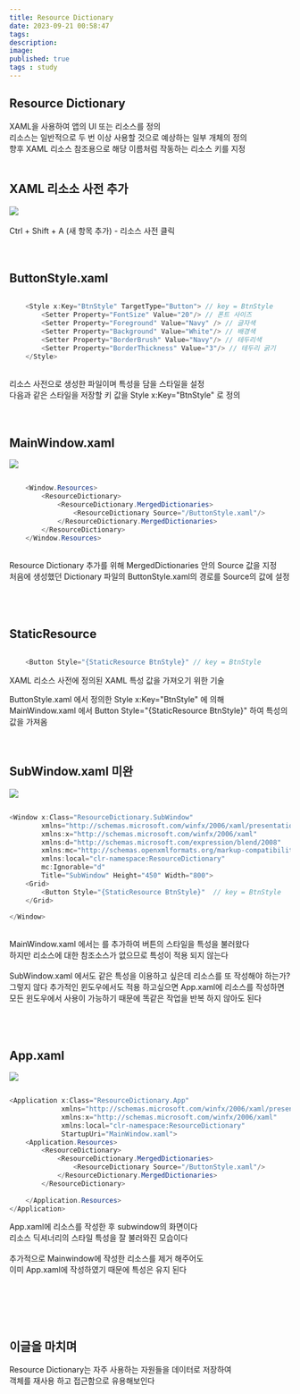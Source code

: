 ```yaml
---
title: Resource Dictionary
date: 2023-09-21 00:58:47 
tags: 
description:
image: 
published: true
tags : study
---
```



## Resource Dictionary
XAML을 사용하여 앱의 UI 또는 리소스를 정의
<br>
리소스는 일반적으로 두 번 이상 사용할 것으로 예상하는 일부 개체의 정의
<br>
향후 XAML 리소스 참조용으로 해당 이름처럼 작동하는 리소스 키를 지정
<br>
<br>

## XAML 리소소 사전 추가
![](/assets/img/dictionary.PNG)
<br>
<br>
Ctrl + Shift + A (새 항목 추가) -  리소스 사전 클릭 
<br><br><br>

## ButtonStyle.xaml
```cs

    <Style x:Key="BtnStyle" TargetType="Button"> // key = BtnStyle
        <Setter Property="FontSize" Value="20"/> // 폰트 사이즈
        <Setter Property="Foreground" Value="Navy" /> // 글자색
        <Setter Property="Background" Value="White"/> // 배경색
        <Setter Property="BorderBrush" Value="Navy"/> // 테두리색
        <Setter Property="BorderThickness" Value="3"/> // 테두리 굵기
    </Style>

```
<br> 
리소스 사전으로 생성한 파일이며 특성을 담을 스타일을 설정<br>
다음과 같은 스타일을 저장할 키 값을 Style x:Key="BtnStyle" 로 정의
<br><br><br>

## MainWindow.xaml
![](/assets/img/main.PNG)
```cs

    <Window.Resources>
        <ResourceDictionary>
            <ResourceDictionary.MergedDictionaries>
                <ResourceDictionary Source="/ButtonStyle.xaml"/>
            </ResourceDictionary.MergedDictionaries>
        </ResourceDictionary>
    </Window.Resources>

```
<br>
Resource Dictionary 추가를 위해 MergedDictionaries 안의  Source 값을 지정<br>
처음에 생성했던 Dictionary 파일의 ButtonStyle.xaml의 경로를 Source의 값에 설정<br>
<br><br>
<br>

## StaticResource 

```cs

    <Button Style="{StaticResource BtnStyle}" // key = BtnStyle

```

XAML 리소스 사전에 정의된 XAML 특성 값을 가져오기 위한 기술<br>

ButtonStyle.xaml 에서 정의한  Style x:Key="BtnStyle" 에 의해 <br>
MainWindow.xaml 에서 Button Style="{StaticResource BtnStyle}" 하여  특성의 값을 가져옴
<br>
<br>
<br>



## SubWindow.xaml 미완
![](/assets/img/sub_1.PNG)

```cs

<Window x:Class="ResourceDictionary.SubWindow"
        xmlns="http://schemas.microsoft.com/winfx/2006/xaml/presentation"
        xmlns:x="http://schemas.microsoft.com/winfx/2006/xaml"
        xmlns:d="http://schemas.microsoft.com/expression/blend/2008"
        xmlns:mc="http://schemas.openxmlformats.org/markup-compatibility/2006"
        xmlns:local="clr-namespace:ResourceDictionary"
        mc:Ignorable="d"
        Title="SubWindow" Height="450" Width="800">
    <Grid>
        <Button Style="{StaticResource BtnStyle}"  // key = BtnStyle
    </Grid>

</Window>

```
<br>
MainWindow.xaml 에서는 <ResourceDictionary Source="/ButtonStyle.xaml"/> 를 추가하여 버튼의 스타일을 특성을 불러왔다
<br>
하지만 리소스에 대한 참조소스가 없으므로 특성이 적용 되지 않는다
<br>
<br>
SubWindow.xaml 에서도 같은 특성을 이용하고 싶은데  리소스를 또 작성해야 하는가?
<br>
그렇지 않다 추가적인 윈도우에서도 적용 하고싶으면 App.xaml에 리소스를 작성하면 모든 윈도우에서 사용이 가능하기 때문에 똑같은 작업을 반복 하지 않아도 된다
<br>
<br>
<br>
<br>

## App.xaml
![](/assets/img/sub.PNG)


```cs

<Application x:Class="ResourceDictionary.App"
             xmlns="http://schemas.microsoft.com/winfx/2006/xaml/presentation"
             xmlns:x="http://schemas.microsoft.com/winfx/2006/xaml"
             xmlns:local="clr-namespace:ResourceDictionary"
             StartupUri="MainWindow.xaml">
    <Application.Resources>
        <ResourceDictionary>
            <ResourceDictionary.MergedDictionaries>
                <ResourceDictionary Source="/ButtonStyle.xaml"/>
            </ResourceDictionary.MergedDictionaries>
        </ResourceDictionary>
         
    </Application.Resources>
</Application>

```
App.xaml에 리소스를 작성한 후 subwindow의 화면이다 <br> 리소스 딕셔너리의 스타일 특성을 잘 불러와진 모습이다 <br><br>
추가적으로 Mainwindow에 작성한 리소스를 제거 해주어도 <br>이미 App.xaml에 작성하였기 때문에 특성은 유지 된다
<br>
<br>
<br>



<br><br>
## 이글을 마치며
Resource Dictionary는 자주 사용하는 자원들을 데이터로 저장하여 
<br>객체를 재사용 하고 접근함으로 유용해보인다





